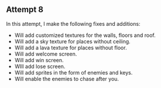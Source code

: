 ## Attempt 8
In this attempt, I make the following fixes and additions:
- Will add customized textures for the walls, floors and roof.
- Will add a sky texture for places without ceiling.
- Will add a lava texture for places without floor.
- Will add welcome screen.
- Will add win screen.
- WIll add lose screen.
- Will add sprites in the form of enemies and keys.
- Will enable the enemies to chase after you.
